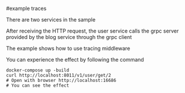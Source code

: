 #example traces

There are two services in the sample

After receiving the HTTP request, the user service calls the grpc server provided by the blog service through the grpc client

The example shows how to use tracing middleware

You can experience the effect by following the command

```shell
docker-compose up -build
curl http://localhost:8011/v1/user/get/2
# Open with browser http://localhost:16686
# You can see the effect
```


